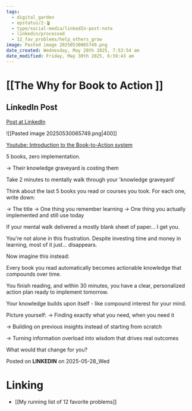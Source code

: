 ```yaml
---
tags:
  - digital_garden
  - epstatus/2-🪴
  - type/social-media/linkedIn-post-note
  - linkedin/processed
  - 12_fav_problems/help_others_grow
image: Pasted image 20250530065749.png
date_created: Wednesday, May 28th 2025, 7:53:54 am
date_modified: Friday, May 30th 2025, 6:59:43 am
---
```

# [[The Why for Book to Action ]]
## LinkedIn Post
[Post at LinkedIn](https://www.linkedin.com/posts/sebastiankamilli_5-books-zero-implementation-their-knowledge-activity-7333378114447671296-DpTA?utm_source=share&utm_medium=member_desktop&rcm=ACoAAA1M1pkBgWCYPhT45EpfLiHzViQqRWNCIv4)

![[Pasted image 20250530065749.png|400]]

[Youtube: Introduction to the Book-to-Action system](https://www.youtube.com/watch?v=hLgY-MP1R9g)

5 books, zero implementation.

→ Their knowledge graveyard is costing them

Take 2 minutes to mentally walk through your 'knowledge graveyard'

Think about the last 5 books you read or courses you took. For each one, write down:

→ The title
→ One thing you remember learning
→ One thing you actually implemented and still use today

If your mental walk delivered a mostly blank sheet of paper... I get you.

You're not alone in this frustration. Despite investing time and money in learning, most of it just... disappears.

Now imagine this instead:

Every book you read automatically becomes actionable knowledge that compounds over time.

You finish reading, and within 30 minutes, you have a clear, personalized action plan ready to implement tomorrow.

Your knowledge builds upon itself - like compound interest for your mind. 

Picture yourself: 
→ Finding exactly what you need, when you need it  

→ Building on previous insights instead of starting from scratch  

→ Turning information overload into wisdom that drives real outcomes

What would that change for you?

Posted on **LINKEDIN** on 2025-05-28_Wed
# Linking
+ [[My running list of 12 favorite problems]]